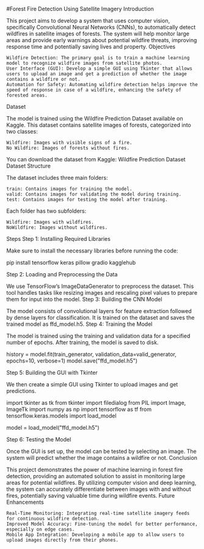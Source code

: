 #Forest Fire Detection Using Satellite Imagery
Introduction

This project aims to develop a system that uses computer vision, specifically Convolutional Neural Networks (CNNs), to automatically detect wildfires in satellite images of forests. The system will help monitor large areas and provide early warnings about potential wildfire threats, improving response time and potentially saving lives and property.
Objectives

    Wildfire Detection: The primary goal is to train a machine learning model to recognize wildfire images from satellite photos.
    User Interface (GUI): Develop a simple GUI using Tkinter that allows users to upload an image and get a prediction of whether the image contains a wildfire or not.
    Automation for Safety: Automating wildfire detection helps improve the speed of response in case of a wildfire, enhancing the safety of forested areas.

Dataset

The model is trained using the Wildfire Prediction Dataset available on Kaggle. This dataset contains satellite images of forests, categorized into two classes:

    Wildfire: Images with visible signs of a fire.
    No Wildfire: Images of forests without fires.

You can download the dataset from Kaggle:
Wildfire Prediction Dataset
Dataset Structure

The dataset includes three main folders:

    train: Contains images for training the model.
    valid: Contains images for validating the model during training.
    test: Contains images for testing the model after training.

Each folder has two subfolders:

    Wildfire: Images with wildfires.
    NoWildfire: Images without wildfires.

Steps
Step 1: Installing Required Libraries

Make sure to install the necessary libraries before running the code:

pip install tensorflow keras pillow gradio kagglehub

Step 2: Loading and Preprocessing the Data

We use TensorFlow’s ImageDataGenerator to preprocess the dataset. This tool handles tasks like resizing images and rescaling pixel values to prepare them for input into the model.
Step 3: Building the CNN Model

The model consists of convolutional layers for feature extraction followed by dense layers for classification. It is trained on the dataset and saves the trained model as ffd_model.h5.
Step 4: Training the Model

The model is trained using the training and validation data for a specified number of epochs. After training, the model is saved to disk.

history = model.fit(train_generator, validation_data=valid_generator, epochs=10, verbose=1)
model.save("ffd_model.h5")

Step 5: Building the GUI with Tkinter

We then create a simple GUI using Tkinter to upload images and get predictions.

import tkinter as tk
from tkinter import filedialog
from PIL import Image, ImageTk
import numpy as np
import tensorflow as tf
from tensorflow.keras.models import load_model

model = load_model("ffd_model.h5")

Step 6: Testing the Model

Once the GUI is set up, the model can be tested by selecting an image. The system will predict whether the image contains a wildfire or not.
Conclusion

This project demonstrates the power of machine learning in forest fire detection, providing an automated solution to assist in monitoring large areas for potential wildfires. By utilizing computer vision and deep learning, the system can accurately differentiate between images with and without fires, potentially saving valuable time during wildfire events.
Future Enhancements

    Real-Time Monitoring: Integrating real-time satellite imagery feeds for continuous wildfire detection.
    Improved Model Accuracy: Fine-tuning the model for better performance, especially on edge cases.
    Mobile App Integration: Developing a mobile app to allow users to upload images directly from their phones.
